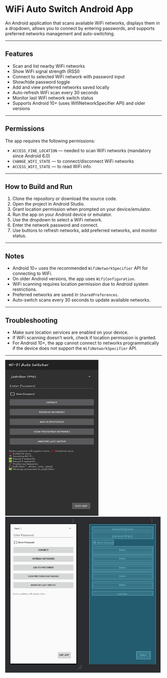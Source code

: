 # WiFi Auto Switch Android App

An Android application that scans available WiFi networks, displays them in a dropdown, allows you to connect by entering passwords, and supports preferred networks management and auto-switching.

---

## Features

- Scan and list nearby WiFi networks
- Show WiFi signal strength (RSSI)
- Connect to selected WiFi network with password input
- Show/hide password toggle
- Add and view preferred networks saved locally
- Auto-refresh WiFi scan every 30 seconds
- Monitor last WiFi network switch status
- Supports Android 10+ (uses WifiNetworkSpecifier API) and older versions

---

## Permissions

The app requires the following permissions:

- `ACCESS_FINE_LOCATION` — needed to scan WiFi networks (mandatory since Android 6.0)
- `CHANGE_WIFI_STATE` — to connect/disconnect WiFi networks
- `ACCESS_WIFI_STATE` — to read WiFi info

---

## How to Build and Run

1. Clone the repository or download the source code.
2. Open the project in Android Studio.
3. Grant location permission when prompted on your device/emulator.
4. Run the app on your Android device or emulator.
5. Use the dropdown to select a WiFi network.
6. Enter the network password and connect.
7. Use buttons to refresh networks, add preferred networks, and monitor status.

---

## Notes

- Android 10+ uses the recommended `WifiNetworkSpecifier` API for connecting to WiFi.
- On older Android versions, the app uses `WifiConfiguration`.
- WiFi scanning requires location permission due to Android system restrictions.
- Preferred networks are saved in `SharedPreferences`.
- Auto-switch scans every 30 seconds to update available networks.

---

## Troubleshooting

- Make sure location services are enabled on your device.
- If WiFi scanning doesn’t work, check if location permission is granted.
- For Android 10+, the app cannot connect to networks programmatically if the device does not support the `WifiNetworkSpecifier` API.

---
<img src="wifi.jpeg" height=500 width=300>
<img src="fiwi.jpeg" height=500 width=500>
